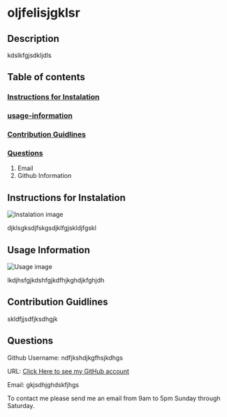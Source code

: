 # oljfelisjgklsr

 ## Description
 
 kdslkfgjsdkljdls

 ## Table of contents
 ### [Instructions for Instalation](#Instalation)
 ### [usage-information](#usage)
 ### [Contribution Guidlines](#Contribution)
 ### [Questions](#questions)
  1. Email
  2. Github Information
  
  ## Instructions for Instalation

  ![Instalation image](instal_image)

  djklsgksdjfskgsdjklfgjskldjfgskl

  ## Usage Information

  ![Usage image](usage_image)
  
  lkdjhsfgjkdshfgjkdfhjkghdjkfghjdh

  ## Contribution Guidlines

  skldfjjsdfjksdhgjk

  ## Questions

  Github Username: ndfjkshdjkgfhsjkdhgs

  URL: [Click Here to see my GitHub account](https://github.com/kashqar1117)

  Email: gkjsdhjghdskfjhgs

  To contact me please send me an email from 9am to 5pm Sunday through Saturday.
  